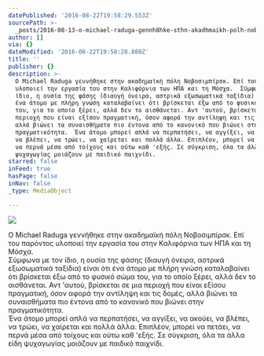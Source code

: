 ```yaml
---
datePublished: '2016-08-22T19:58:29.553Z'
sourcePath: >-
  _posts/2016-08-13-o-michael-raduga-gennh8hke-sthn-akadhmaikh-polh-nobosimpirsk.md
author: []
via: {}
dateModified: '2016-08-22T19:58:28.880Z'
title: ''
publisher: {}
description: >-
  Ο Michael Raduga γεννήθηκε στην ακαδημαϊκή πόλη Νοβοσιμπίρσκ. Επί του παρόντος
  υλοποιεί την εργασία του στην Καλιφόρνια των ΗΠΑ και τη Μόσχα.  Σύμφωνα με τον
  ίδιο, η ουσία της φάσης (διαυγή όνειρα, αστρικά εξωσωματικά ταξίδια) είναι ότι
  ένα άτομο με πλήρη γνώση καταλαβαίνει ότι βρίσκεται έξω από το φυσικό σώμα
  του, για το οποίο ξέρει, αλλά δεν το αισθάνεται. Αντ 'αυτού, βρίσκεται σε μια
  περιοχή που είναι εξίσου πραγματική, όσον αφορά την αντίληψη και τις δομές,
  αλλά βιώνει τα συναισθήματα πιο έντονα από το κανονικό που βιώνει στην
  πραγματικότητα.  Ένα άτομο μπορεί απλά να περπατήσει, να αγγίξει, να ακούει,
  να βλέπει, να τρώει, να χαίρεται και πολλά άλλα. Επιπλέον, μπορεί να πετάει,
  να περνά μέσα από τοίχους και ούτω καθ 'εξής. Σε σύγκριση, όλα τα άλλα είδη
  ψυχαγωγίας μοιάζουν με παιδικό παιχνίδι.
starred: false
inFeed: true
hasPage: false
inNav: false
_type: MediaObject

---
```

![](https://the-grid-user-content.s3-us-west-2.amazonaws.com/4410c9a8-3c2b-4bfd-b23e-d857f00a8b86.jpg)

Ο Michael Raduga γεννήθηκε στην ακαδημαϊκή πόλη Νοβοσιμπίρσκ. Επί του παρόντος υλοποιεί την εργασία του στην Καλιφόρνια των ΗΠΑ και τη Μόσχα.   
Σύμφωνα με τον ίδιο, η ουσία της φάσης (διαυγή όνειρα, αστρικά εξωσωματικά ταξίδια) είναι ότι ένα άτομο με πλήρη γνώση καταλαβαίνει ότι βρίσκεται έξω από το φυσικό σώμα του, για το οποίο ξέρει, αλλά δεν το αισθάνεται. Αντ 'αυτού, βρίσκεται σε μια περιοχή που είναι εξίσου πραγματική, όσον αφορά την αντίληψη και τις δομές, αλλά βιώνει τα συναισθήματα πιο έντονα από το κανονικό που βιώνει στην πραγματικότητα.   
Ένα άτομο μπορεί απλά να περπατήσει, να αγγίξει, να ακούει, να βλέπει, να τρώει, να χαίρεται και πολλά άλλα. Επιπλέον, μπορεί να πετάει, να περνά μέσα από τοίχους και ούτω καθ 'εξής. Σε σύγκριση, όλα τα άλλα είδη ψυχαγωγίας μοιάζουν με παιδικό παιχνίδι.